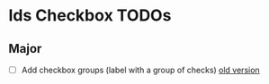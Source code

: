 # Ids Checkbox TODOs

## Major

- [ ] Add checkbox groups (label with a group of checks) [old version](https://main-enterprise.demo.design.infor.com/components/checkboxes/example-checkbox-groups.html)
